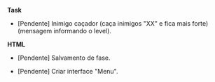 **Task**
- [Pendente] Inimigo caçador (caça inimigos "XX" e fica mais forte) (mensagem informando o level).

**HTML**
- [Pendente] Salvamento de fase.

- [Pendente] Criar interface "Menu".